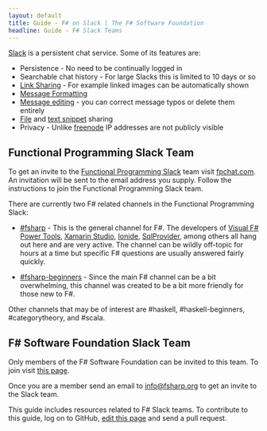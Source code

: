 ```yaml
---
layout: default
title: Guide - F# on Slack | The F# Software Foundation
headline: Guide - F# Slack Teams
---
```


[Slack](https://slack.com/) is a persistent chat service. Some of its features are:

* Persistence - No need to be continually logged in
* Searchable chat history - For large Slacks this is limited to 10 days or so
* [Link Sharing](https://slack.zendesk.com/hc/en-us/articles/204399343-Sharing-links-in-Slack) - For example linked images can be automatically shown
* [Message Formatting](https://slack.zendesk.com/hc/en-us/articles/202288908-Formatting-your-messages)
* [Message editing](https://slack.zendesk.com/hc/en-us/articles/202395258-Editing-or-deleting-messages) - you can correct message typos or delete them entirely
* [File](https://slack.zendesk.com/hc/en-us/articles/201330736-Uploading-and-sharing-files) and [text snippet](https://slack.zendesk.com/hc/en-us/articles/204145658-Creating-a-Snippet) sharing
* Privacy - Unlike [freenode](https://freenode.net/) IP addresses are not publicly visible

## Functional Programming Slack Team

To get an invite to the [Functional Programming
Slack](https://functionalprogramming.slack.com/) team visit
[fpchat.com](http://fpchat.com). An invitation will be sent to the email
address you supply. Follow the instructions to join the Functional
Programming Slack team.

There are currently two F# related channels in the Functional Programming Slack:

* [#fsharp](https://functionalprogramming.slack.com/?redir=/archives/fsharp) - This is the general channel for F#. The developers of [Visual F# Power Tools](https://fsprojects.github.io/VisualFSharpPowerTools/), [Xamarin Studio](https://developer.xamarin.com/guides/cross-platform/fsharp/fsharp_support_overview/), [Ionide](http://ionide.io/), [SqlProvider](http://fsprojects.github.io/SQLProvider/), among others all hang out here and are very active. The channel can be wildly off-topic for hours at a time but specific F# questions are usually answered fairly quickly.

* [#fsharp-beginners](https://functionalprogramming.slack.com/archives/fsharp-beginners) - Since the main F# channel can be a bit overwhelming, this channel was created to be a bit more friendly for those new to F#.

Other channels that may be of interest are #haskell, #haskell-beginners, #categorytheory, and #scala.

## F# Software Foundation Slack Team

Only members of the F# Software Foundation can be invited to this team. To join visit [this page](http://foundation.fsharp.org/join).

Once you are a member send an email to info@fsharp.org to get an invite to the Slack team.

<div class="jumbotron visible-lg calloutBox" id="how-to-add-testimonial"> 
    <p>This guide includes resources related to F# Slack teams. To contribute to this guide, log on to GitHub, <a href="https://github.com/fsharp/fsfoundation/edit/gh-pages/guides/slack/index.md">edit this page</a> and send a pull request.</p>
</div>              
